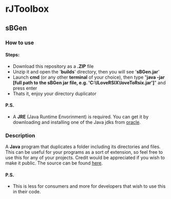 # rJToolbox
## sBGen
### How to use
#### Steps:
- Download this repository as a **.ZIP** file
- Unzip it and open the '**builds**' directory, then you will see '**sBGen.jar**'
- Launch **cmd** (or any other **terminal** of your choice), then type "**java -jar [full path to the sBGen jar file, e.g. 'C:\ILoveRSIX\loveToRsix.jar']**" and press enter
- Thats it, enjoy your directory duplicator
#### P.S.
- A **JRE** (Java Runtime Envorinment) is required. You can get it by downloading and installing one of the Java jdks from [oracle](https://www.oracle.com/java/technologies/downloads/#java17).
### Description
A **Java** program that duplicates a folder including its directories and files. This can be useful for your programs as a sort of extension, so feel free to use this for any of your projects. Credit would be appreciated if you wish to make it public. The source can be found [here](https://github.com/rSIX-Developer/rJToolbox/blob/master/src/com/rsix/sB.java).
#### P.S.
- This is less for consumers and more for developers that wish to use this in their code.
